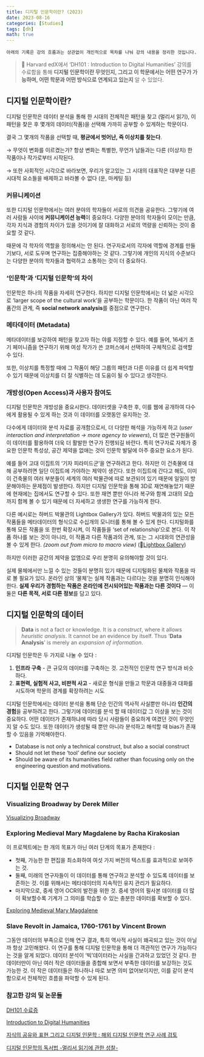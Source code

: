 ```yaml
---
title: 디지털 인문학이란? (2023)
date: 2023-08-16
categories: [Studies]
tags: [dh]
math: true
---
```


`아래의 기록은 강의 흐름과는 상관없이 개인적으로 목차를 나눠 강의 내용을 정리한 것입니다.`

> 📌 Harvard edX에서 ‘DH101 : Introduction to Digital Humanities’ 강의를 수료함을 통해 **디지털 인문학이란 무엇인지, 그리고 이 학문에서는 어떤 연구가 가능하며, 어떤 학문과 어떤 방식으로 연계되고 있는지** 알 수 있었다.


## 디지털 인문학이란?

디지털 인문학은 데이터 분석을 통해 한 시대의 전체적은 패턴을 찾고 (멀리서 읽기), 이 패턴을 찾은 후 몇개의 데이터(작품)을 선택해 가까히 공부할 수 있게하는 학문이다.

결국 그 몇개의 작품을 선택할 때, **평균에서 벗어난, 즉 이상치를 찾는다**.

→ 무엇이 변화를 이르켰는가? 항상 변화는 특별한, 무언가 남들과는 다른 (이상치) 한 작품이나 작가로부터 시작된다. 

→ 또한 사회적인 시각으로 바라보면, 우리가 알고있는 그 시대의 대표작은 대부분 다른 시대적 요소들을 배제하고 바라볼 수 없다 (운, 마케팅 등)

### 커뮤니케이션

또한 디지털 인문학에서는 여러 분야의 학자들이 서로의 의견을 공유한다. 그렇기에 여러 사람들 사이에 **커뮤니케이션 능력**이 중요하다. 다양한 분야의 학자들이 모이는 만큼, 각자 지식과 경험의 차이가 있을 것이기에 잘 대화하고 서로의 역량을 신뢰하는 것이 중요할 것 같다. 

때문에 각 학자의 역할을 정의해서는 안 된다. 연구자로서의 각자에 역할에 경계를 만들기보다, 서로 도우며 연구하는 집중해야하는 것 같다. 그렇기에 개인의 지식의 수준보다는 다양한 분야의 학자들과 협력하고 소통하는 것이 더 중요하다.

### ‘인문학’과 ‘디지털 인문학’의 차이

인문학은 하나의 작품을 자세히 연구한다. 하지만 디지털 인문학에서는 더 넓은 시각으로 ‘larger scope of the cultural work’을 공부하는 학문이다. 한 작품이 아닌 여러 작품간의 관계, 즉 **social network analysis**를 중점으로 연구한다. 

### 메타데이터 (Metadata)

메타데이터를 보강하여 패턴을 찾고자 하는 야를 지정할 수 있다. 예를 들어, 16세기 초기 페미니즘을 연구하기 위해 여성 작가가 쓴 코퍼스에서 선택하여 구체적으로 검색할 수 있다.

또한, 이상치를 특정할 때에 그 작품이 해당 그룹의 패턴과 다른 이유를 더 쉽게 파악할 수 있기 때문에 이상치를 더 잘 식별하는 데 도움이 될 수 있다고 생각한다.

### 개방성(Open Access)과 사용자 참여도

디지털 인문학은 개방성을 중요시한다. 데이터셋을 구축한 후, 이를 웹에 공개하여 다수에게 활용될 수 있게 하는 것과 이 데이터를 오랫동안 유지하는 것.

다수에게 데이터와 분석 자료를 공개함으로서, 더 다양한 해석을 가능하게 하고 (*user interaction and interpretation → more agency to viewers*), 더 많은 연구원들이 이 데이터를 활용하여 더욱 더 활발한 연구가 진행되길 바란다. 특히 연구자료 자체가 중요한 인문학 특성상, 공간 제약을 없애는 것이 인문학 발달에 아주 중요한 요소가 된다. 

예를 들어 고대 이집트의 ‘기자 피라미드군’을 연구하려고 한다. 하지만 이 건축물에 대해 공부하려면 일단 이집트에 가야하는 제약이 생긴다. 또한 이집트에 간다고 해도, 이미 이 건축물의 여러 부분들이 세계의 여러 박물관에 따로 보관되어 있기 때문에 일일이 방문해야하는 문제점이 발생한다. 하지만 디지털 인문학을 통해 3D로 재연해놓았기 때문에 현재에는 집에서도 연구할 수 있다. 또한 재연 뿐만 아니라 복구와 함께 고대의 모습까지 함께 볼 수 있기 때문에 더 자세하고 생생한 연구를 가능하게 한다.

다른 예시로는 하버드 박물관의 Lightbox Gallery가 있다. 하버드 박물과의 있는 모든 작품들을 메타데이터의 형식으로 수십개의 모니터를 통해 볼 수 있게 한다. 디지털화를 통해 모든 작품을 또 한번 확장시켜, 이 작품들을 ‘set of relationship’으로 본다. 이 작품 하나를 보는 것이 아니라, 이 작품과 다른 작품과의 관계, 또는 그 시대와의 연관성을 볼 수 있게 한다. *(zoom out from micro to macro view)* (🔗[Lightbox Gallery](https://mlml.io/p/light-box/))

하지만 이러한 공간의 제약을 없앰으로 우리 분명히 유의해야할 것이 있다.

실제 물체에서만 느낄 수 있는 것들이 분명히 있기 때문에 디지털화된 물체와 작품을 따로 볼 필요가 있다. 온라인 상의 ‘물체’는 실제 작품과는 다르다는 것을 분명히 인식해야한다. **실제 우리가 경험하는 작품은 온라인에 전시되어있는 작품과는 다른 것이다** — 이 둘은 **다른 목적, 서로 다른 정보**를 담고 있다. 

## 디지털 인문학의 데이터

> **Data** is not a fact or knowledge. It is a *construct*, where it allows *heuristic analysis*. It cannot be an evidence by itself. Thus ‘**Data Analysis**’ is merely an *expansion of information*.
> 

디지털 인문학은 두 가지로 나눌 수 있다 : 

1. **인프라 구축** - 큰 규모의 데이터를 구축하는 것. 고전적인 인문학 연구 방식과 비슷하다.
2. **표현력, 실험적 사고, 비판적 사고** - 새로운 형식을 만들고 학문과 대중들과 대화를 시도하며 학문의 경계를 확장하려는 시도

디지털 인문학에서는 데이터 분석을 통해 단순 인간의 역사적 사실뿐만 아니라 **인간의 경험**을 공부하려고 한다. 그렇기에 데이터를 분석 할 때 데이터값 그 이상을 보는 것이 중요하다. 어떤 데이터가 존재하냐에 따라 당시 사람들이 중요하게 여겼던 것이 무엇인지 알 수도 있다. 또한 데이터가 생성될 때 뿐만 아니라 분석하고 해석할 때 bias가 존재할 수 있음을 기억해야한다. 

- Database is not only a technical construct, but also a social construct
- Should not let these ‘tool’ define our society
- Should be aware of its humanities field rather than focusing only on the engineering question and motivations.

## 디지털 인문학 연구

### Visualizing Broadway by Derek Miller

[Visualizing Broadway](https://www.visualizingbroadway.com/)

### Exploring Medieval Mary Magdalene by Racha Kirakosian

이 프로젝트에는 한 개의 목표가 아닌 여러 단계의 목표가 존재한다 :

- 첫째, 가능한 한 편집을 최소화하여 여섯 가지 버전의 텍스트를 효과적으로 보여주는 것.
- 둘째, 미래의 연구자들이 이 데이터를 통해 연구하고 분석할 수 있도록 데이터를 보존하는 것. 이를 위해서는 메타데이터의 지속적인 유지 관리가 필요하다.
- 마지막으로, 중세 영어 OCR의 발전을 위한 것. 중세 영어의 필사본 데이터를 더 많이 확보할수록 기계가 그 의미를 학습할 수 있는 충분한 데이터를 확보할 수 있다.

[Exploring Medieval Mary Magdalene](https://digitalhumanities.fas.harvard.edu/project/exploring-medieval-mary-magdalene/)

### Slave Revolt in Jamaica, 1760-1761 by Vincent Brown

그동안 데이터의 부족으로 인해 연구 결과, 특히 역사적 사실이 왜곡되고 있는 것이 아닐까 항상 고민해왔다. 이 연구를 통해 디지털 인문학을 통해 더 객관적인 연구가 가능하다는 것을 알게 되었다. 데이터 분석이 ‘빅’데이터라는 사실을 간과하고 있었던 것 같다. 한 데이터만이 아닌 여러 작은 데이터들을 종합해 보면서 부족한 데이터를 보강하는 것도 가능한 것. 이 작은 데이터들은 하나하나 따로 보면 의미 없어보이지만, 이를 같이 분석함으로서 전체적인 흐름을 파악할 수 있게 된다. 


### 참고한 강의 및 논문들

[DH101 수료증](https://s3-us-west-2.amazonaws.com/secure.notion-static.com/19038696-025c-48ef-8124-8fcd86318983/HarvardX_DH101_Certificate___edX.pdf)

[Introduction to Digital Humanities](https://www.edx.org/learn/humanities/harvard-university-introduction-to-digital-humanities?index=product&queryID=38274b8c4ec905744c876287938c8364&position=1)

[지식의 공유와 표현 그리고 디지털 인문학 : 해외 디지털 인문학 연구 사례 검토](https://www.kci.go.kr/kciportal/ci/sereArticleSearch/ciSereArtiView.kci?sereArticleSearchBean.artiId=ART002846822)

[디지털 인문학의 독서법 -멀리서 읽기에 관한 성찰-](https://www.kci.go.kr/kciportal/ci/sereArticleSearch/ciSereArtiView.kci?sereArticleSearchBean.artiId=ART002914643)